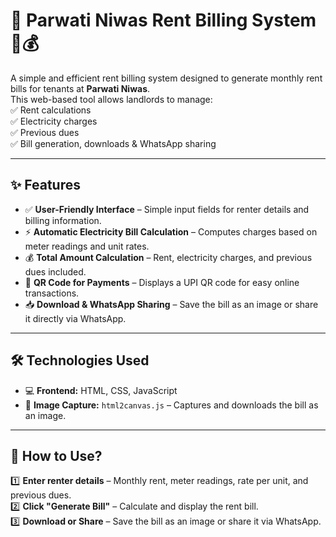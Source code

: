 # 📜 Parwati Niwas Rent Billing System 🏡💰  
A simple and efficient rent billing system designed to generate monthly rent bills for tenants at **Parwati Niwas**.  
This web-based tool allows landlords to manage:  
✅ Rent calculations  
✅ Electricity charges  
✅ Previous dues  
✅ Bill generation, downloads & WhatsApp sharing  

---

## ✨ Features  
- ✅ **User-Friendly Interface** – Simple input fields for renter details and billing information.  
- ⚡ **Automatic Electricity Bill Calculation** – Computes charges based on meter readings and unit rates.  
- 💰 **Total Amount Calculation** – Rent, electricity charges, and previous dues included.  
- 📲 **QR Code for Payments** – Displays a UPI QR code for easy online transactions.  
- 📥 **Download & WhatsApp Sharing** – Save the bill as an image or share it directly via WhatsApp.  

---

## 🛠 Technologies Used  
- 💻 **Frontend:** HTML, CSS, JavaScript  
- 📸 **Image Capture:** `html2canvas.js` – Captures and downloads the bill as an image.  

---

## 📌 How to Use?  
1️⃣ **Enter renter details** – Monthly rent, meter readings, rate per unit, and previous dues.  
2️⃣ **Click "Generate Bill"** – Calculate and display the rent bill.  
3️⃣ **Download or Share** – Save the bill as an image or share it via WhatsApp.
